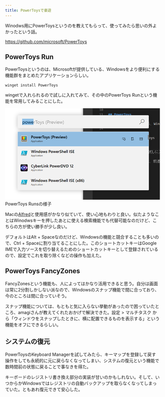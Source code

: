 ```yaml
---
title: PowerToysで豪遊
---
```


Winodws用にPowerToysというのを教えてもらって、使ってみたら思いの外よかったという話。

https://github.com/microsoft/PowerToys

## PowerToys Run

PowerToysというのは、Microsoftが提供している、Windowsをより便利にする機能群をまとめたアプリケーションらしい。

```
winget install PowerToys
```

wingetで入れられるので試しに入れてみて、その中のPowerToys Runという機能を常用してみることにした。

![](/images/2020-09-28-power-toys-run.png)
PowerToys Runsの様子

Macの[Alfred](https://www.alfredapp.com/)と使用感がかなり似ていて、使い心地もわりと良い。似たようなことはWinodwsキーを押したあとに使える検索機能でも代替可能なのだけど、こちらの方が使い勝手が少し良い。

デフォルトはAlt + Spaceなのだけど、Windowsの機能と競合することも多いので、Ctrl + Spaceに割り当てることにした。このショートカットキーはGoogle IMEで入力ソースを切り替えるためのショートカットキーとして登録されているので、設定でこれを取り除くなどの操作も加えた。

## PowerToys FancyZones

FancyZonesという機能も、人によってはかなり活用できると思う。自分は画面は常に2分割しかしない派なので、Windowsのスナップ機能で間に合っており、今のところは間に合っていそう。

スナップ機能については、もともと気に入らない挙動があったので困っていたところ、amagiさんが教えてくれたおかげで解決できた。設定 > マルチタスク から「ウィンドウをスナップしたときに、横に配置できるものを表示する」という機能をオフにできるらしい。

## システムの復元

PowerToysのKeyboard Managerを試してみたら、キーマップを登録して戻す操作をしても永続的に元に戻らなくなってしまい、システムの復元という機能で数時間前の状態に戻ることで事なきを得た。

キーボードのレジストリ書き換え部分の実装が甘いのかもしれない。そして、いつからかWindowsではレジストリの自動バックアップを取らなくなってしまっていた。ともあれ復元できて安心した。